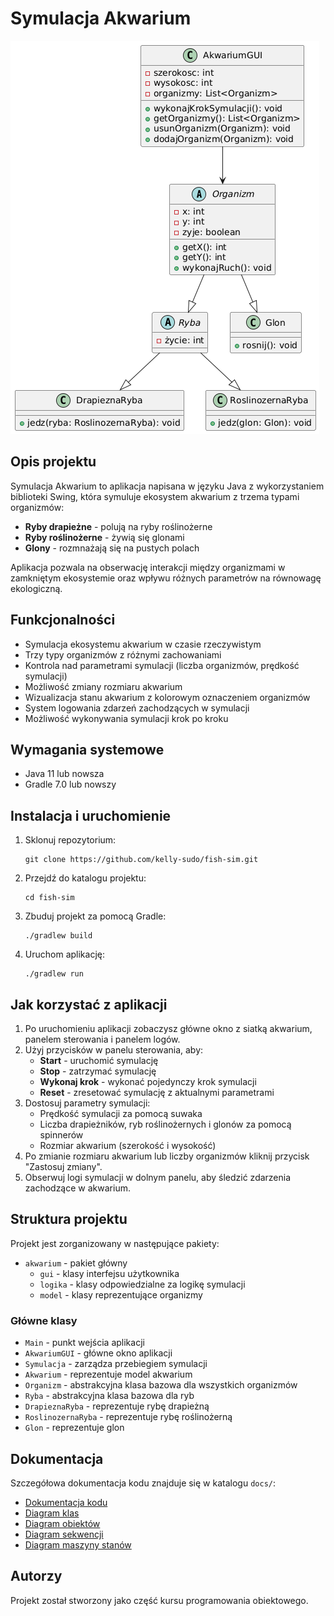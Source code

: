 # Symulacja Akwarium

![Symulacja Akwarium](docs/diagramKlas.png)

## Opis projektu

Symulacja Akwarium to aplikacja napisana w języku Java z wykorzystaniem biblioteki Swing, która symuluje ekosystem akwarium z trzema typami organizmów:

- **Ryby drapieżne** - polują na ryby roślinożerne
- **Ryby roślinożerne** - żywią się glonami
- **Glony** - rozmnażają się na pustych polach

Aplikacja pozwala na obserwację interakcji między organizmami w zamkniętym ekosystemie oraz wpływu różnych parametrów na równowagę ekologiczną.

## Funkcjonalności

- Symulacja ekosystemu akwarium w czasie rzeczywistym
- Trzy typy organizmów z różnymi zachowaniami
- Kontrola nad parametrami symulacji (liczba organizmów, prędkość symulacji)
- Możliwość zmiany rozmiaru akwarium
- Wizualizacja stanu akwarium z kolorowym oznaczeniem organizmów
- System logowania zdarzeń zachodzących w symulacji
- Możliwość wykonywania symulacji krok po kroku

## Wymagania systemowe

- Java 11 lub nowsza
- Gradle 7.0 lub nowszy

## Instalacja i uruchomienie

1. Sklonuj repozytorium:
   ```
   git clone https://github.com/kelly-sudo/fish-sim.git
   ```

2. Przejdź do katalogu projektu:
   ```
   cd fish-sim
   ```

3. Zbuduj projekt za pomocą Gradle:
   ```
   ./gradlew build
   ```

4. Uruchom aplikację:
   ```
   ./gradlew run
   ```

## Jak korzystać z aplikacji

1. Po uruchomieniu aplikacji zobaczysz główne okno z siatką akwarium, panelem sterowania i panelem logów.
2. Użyj przycisków w panelu sterowania, aby:
   - **Start** - uruchomić symulację
   - **Stop** - zatrzymać symulację
   - **Wykonaj krok** - wykonać pojedynczy krok symulacji
   - **Reset** - zresetować symulację z aktualnymi parametrami
3. Dostosuj parametry symulacji:
   - Prędkość symulacji za pomocą suwaka
   - Liczba drapieżników, ryb roślinożernych i glonów za pomocą spinnerów
   - Rozmiar akwarium (szerokość i wysokość)
4. Po zmianie rozmiaru akwarium lub liczby organizmów kliknij przycisk "Zastosuj zmiany".
5. Obserwuj logi symulacji w dolnym panelu, aby śledzić zdarzenia zachodzące w akwarium.

## Struktura projektu

Projekt jest zorganizowany w następujące pakiety:

- `akwarium` - pakiet główny
  - `gui` - klasy interfejsu użytkownika
  - `logika` - klasy odpowiedzialne za logikę symulacji
  - `model` - klasy reprezentujące organizmy

### Główne klasy

- `Main` - punkt wejścia aplikacji
- `AkwariumGUI` - główne okno aplikacji
- `Symulacja` - zarządza przebiegiem symulacji
- `Akwarium` - reprezentuje model akwarium
- `Organizm` - abstrakcyjna klasa bazowa dla wszystkich organizmów
- `Ryba` - abstrakcyjna klasa bazowa dla ryb
- `DrapieznaRyba` - reprezentuje rybę drapieżną
- `RoslinozernaRyba` - reprezentuje rybę roślinożerną
- `Glon` - reprezentuje glon

## Dokumentacja

Szczegółowa dokumentacja kodu znajduje się w katalogu `docs/`:
- [Dokumentacja kodu](docs/dokumentacja_kodu.md)
- [Diagram klas](docs/diagramKlas.png)
- [Diagram obiektów](docs/diagramObiektow.png)
- [Diagram sekwencji](docs/diagramSekwencji.png)
- [Diagram maszyny stanów](docs/diagramMaszynyStanow.png)

## Autorzy

Projekt został stworzony jako część kursu programowania obiektowego.

